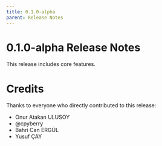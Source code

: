 ```yaml
---
title: 0.1.0-alpha
parent: Release Notes
---
```


0.1.0-alpha Release Notes
====================

This release includes core features.

Credits
=======

Thanks to everyone who directly contributed to this release:

- Onur Atakan ULUSOY
- @cpyberry
- Bahri Can ERGÜL
- Yusuf ÇAY
